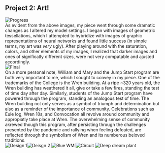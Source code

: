 ## Project 2: Art!
![Progress](https://aeraposo.github.io/Data-310-Public-Raposo/progress.jpg)
<br/>
As evident from the above images, my piece went through some dramatic changes as I altered my model settings. I began with images of geometric tessellations, which I attempted to hybridize with images of graphic representations of neural networks and found little success (in simple terms, my art was *very* ugly). After playing around with the saturation, colors, and other elements of my images, I realized that darker images and ones of significatly different sizes, were not very compatable and ajusted accordingly.
<br/>
![Final](https://aeraposo.github.io/Data-310-Public-Raposo/run_2.png)
<br/> On a more personal note, William and Mary and the Jump Start program are both very important to me, which I sought to convey in my piece. One of the trademarks of the College is the Wren building. At a ripe ~320 years old, the Wren building has weathered it all, give or take a few fires, standing the test of time day after day. Similarly, students of the Jump Start program have powered through the program, standing an analogous test of time. The Wren building not only serves as a symbol of triumph and determination but also as a reminder of the importance of community. Celebrations such as Eule log, Wren 10s, and Convocation all revolve around community and appropiatly take place at Wren. The overwhelming sense of community akrewed though this program, after persisting through the challenges presented by the pandemic and rallying when feeling defeated, are reflected through the symbolism of Wren and its numberous beloved traditions.
<br/>
![Design 1](https://aeraposo.github.io/Data-310-Public-Raposo/image.jpg)![Deisgn 2](https://aeraposo.github.io/Data-310-Public-Raposo/back_of_shirt.jpg)
![Blue WM](https://aeraposo.github.io/Data-310-Public-Raposo/blueWM.png)
![Circuit](https://aeraposo.github.io/Data-310-Public-Raposo/circuit_pic.png)
![Deep dream plant](https://aeraposo.github.io/Data-310-Public-Raposo/plants.png)

